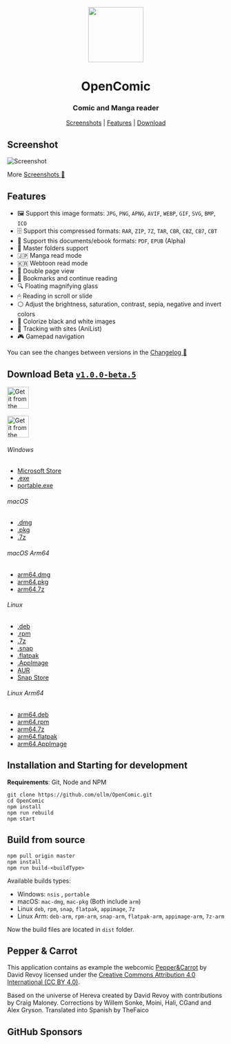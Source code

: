 <div align="center" >
  <img src="https://raw.githubusercontent.com/ollm/OpenComic/master/images/logo-mac.svg" width="128px" height="128px"/>
</div>

<h1 align="center">
  OpenComic
</h1>

<h3 align="center">
  Comic and Manga reader
</h3>

<div align="center">

[Screenshots](https://github.com/ollm/OpenComic/blob/master/SCREENSHOTS.MD) | [Features](#features) | [Download](#download-beta-v100-beta5)

</div>

## Screenshot

![Screenshot](https://raw.githubusercontent.com/ollm/OpenComic/master/images/screenshots/main.png "Screenshot")

More [Screenshots 📸](https://github.com/ollm/OpenComic/blob/master/SCREENSHOTS.MD)

## Features

- 🖼 Support this image formats: `JPG`, `PNG`, `APNG`, `AVIF`, `WEBP`, `GIF`, `SVG`, `BMP`, `ICO`
- 🗄 Support this compressed formats: `RAR`, `ZIP`, `7Z`, `TAR`, `CBR`, `CBZ`, `CB7`, `CBT`
- 📄 Support this documents/ebook formats: `PDF`, `EPUB` (Alpha)
- 📁 Master folders support
- 🇯🇵 Manga read mode
- 🇰🇷 Webtoon read mode
- 📖 Double page view
- 🔖 Bookmarks and continue reading
- 🔍 Floating magnifying glass
- 🖱 Reading in scroll or slide
- ⚪ Adjust the brightness, saturation, contrast, sepia, negative and invert colors
- 🎨 Colorize black and white images
- 🔄 Tracking with sites (AniList)
- 🎮 Gamepad navigation

You can see the changes between versions in the [Changelog 📝](https://github.com/ollm/OpenComic/blob/master/CHANGELOG.md)

## Download Beta [`v1.0.0-beta.5`](https://github.com/ollm/OpenComic/releases)

<a href="https://apps.microsoft.com/detail/9PDCMVNFZ2KK"><img height="50" alt="Get it from the Microsoft Store" title="Get it from the Microsoft Store" src="https://raw.githubusercontent.com/ollm/OpenComic/master/images/store/microsoft-store.svg" /></a>
&nbsp;&nbsp;&nbsp;
<!--
<a href="https://apps.microsoft.com/detail/9PDCMVNFZ2KK"><img height="50" alt="Get it from the Mac App Store" title="Get it from the Mac App Store" src="https://raw.githubusercontent.com/ollm/OpenComic/master/images/store/mac-app-store.svg" /></a>
&nbsp;&nbsp;&nbsp;
-->
<a href="https://snapcraft.io/opencomic"><img height="50" alt="Get it from the Snap Store" title="Get it from the Snap Store" src="https://raw.githubusercontent.com/ollm/OpenComic/master/images/store/snap-store.svg" /></a>

###### Windows
- [Microsoft Store](https://apps.microsoft.com/detail/9PDCMVNFZ2KK)
- [.exe](https://github.com/ollm/OpenComic/releases/download/v1.0.0-beta.5/OpenComic.Setup.1.0.0-beta.5.exe)
- [portable.exe](https://github.com/ollm/OpenComic/releases/download/v1.0.0-beta.5/OpenComic.Portable.1.0.0-beta.5.exe)
###### macOS
- [.dmg](https://github.com/ollm/OpenComic/releases/download/v1.0.0-beta.5/OpenComic-1.0.0-beta.5.dmg)
- [.pkg](https://github.com/ollm/OpenComic/releases/download/v1.0.0-beta.5/OpenComic-1.0.0-beta.5.pkg)
- [.7z](https://github.com/ollm/OpenComic/releases/download/v1.0.0-beta.5/OpenComic-1.0.0-beta.5-mac.7z)
###### macOS Arm64
- [arm64.dmg](https://github.com/ollm/OpenComic/releases/download/v1.0.0-beta.5/OpenComic-1.0.0-beta.5-arm64.dmg)
- [arm64.pkg](https://github.com/ollm/OpenComic/releases/download/v1.0.0-beta.5/OpenComic-1.0.0-beta.5-arm64.pkg)
- [arm64.7z](https://github.com/ollm/OpenComic/releases/download/v1.0.0-beta.5/OpenComic-1.0.0-beta.5-arm64-mac.7z)
###### Linux
- [.deb](https://github.com/ollm/OpenComic/releases/download/v1.0.0-beta.5/opencomic_1.0.0-beta.5_amd64.deb)
- [.rpm](https://github.com/ollm/OpenComic/releases/download/v1.0.0-beta.5/opencomic-1.0.0-beta.5.x86_64.rpm)
- [.7z](https://github.com/ollm/OpenComic/releases/download/v1.0.0-beta.5/opencomic-1.0.0-beta.5.7z)
- [.snap](https://github.com/ollm/OpenComic/releases/download/v1.0.0-beta.5/opencomic_1.0.0-beta.5_amd64.snap)
- [.flatpak](https://github.com/ollm/OpenComic/releases/download/v1.0.0-beta.5/OpenComic-1.0.0-beta.5-x86_64.flatpak)
- [.AppImage](https://github.com/ollm/OpenComic/releases/download/v1.0.0-beta.5/OpenComic-1.0.0-beta.5.AppImage)
- [AUR](https://aur.archlinux.org/packages/opencomic-bin/)
- [Snap Store](https://snapcraft.io/opencomic)
###### Linux Arm64
- [arm64.deb](https://github.com/ollm/OpenComic/releases/download/v1.0.0-beta.5/opencomic_1.0.0-beta.5_arm64.deb)
- [arm64.rpm](https://github.com/ollm/OpenComic/releases/download/v1.0.0-beta.5/opencomic-1.0.0-beta.5.aarch64.rpm)
- [arm64.7z](https://github.com/ollm/OpenComic/releases/download/v1.0.0-beta.5/opencomic-1.0.0-beta.5-arm64.7z)
- [arm64.flatpak](https://github.com/ollm/OpenComic/releases/download/v1.0.0-beta.5/OpenComic-1.0.0-beta.5-aarch64.flatpak)
- [arm64.AppImage](https://github.com/ollm/OpenComic/releases/download/v1.0.0-beta.5/OpenComic-1.0.0-beta.5-arm64.AppImage)

## Installation and Starting for development
__Requirements__: Git, Node and NPM

```shell
git clone https://github.com/ollm/OpenComic.git
cd OpenComic
npm install
npm run rebuild
npm start
```

## Build from source

```shell
npm pull origin master
npm install
npm run build-<buildType>
```

Available builds types:

- Windows: `nsis` , `portable`
- macOS: `mac-dmg`, `mac-pkg` (Both include `arm`)
- Linux `deb`, `rpm`, `snap`, `flatpak`, `appimage`, `7z`
- Linux Arm: `deb-arm`, `rpm-arm`, `snap-arm`, `flatpak-arm`, `appimage-arm`, `7z-arm`

Now the build files are located in `dist` folder.

## Pepper & Carrot

This application contains as example the webcomic [Pepper&Carrot](https://www.peppercarrot.com) by David Revoy
licensed under the [Creative Commons Attribution 4.0 International (CC BY 4.0)](https://creativecommons.org/licenses/by/4.0/).

Based on the universe of Hereva created by David Revoy with contributions by Craig Maloney.
Corrections by Willem Sonke, Moini, Hali, CGand and Alex Gryson.
Translated into Spanish by TheFaico

## GitHub Sponsors

<!-- sponsors --><!-- sponsors -->